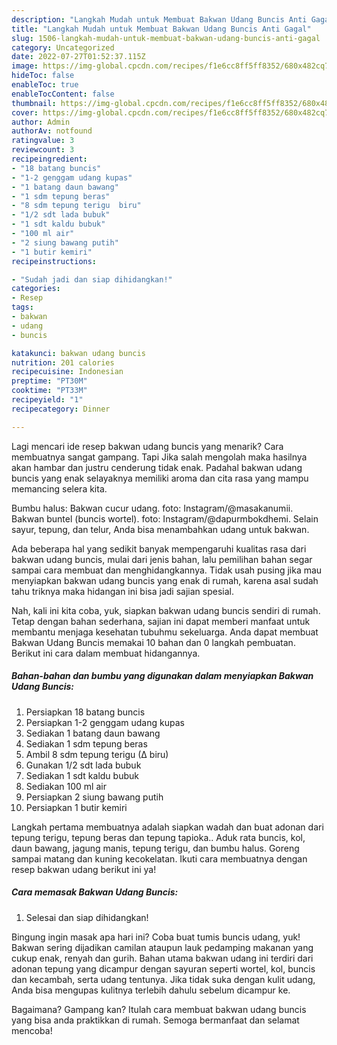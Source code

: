 ```yaml
---
description: "Langkah Mudah untuk Membuat Bakwan Udang Buncis Anti Gagal"
title: "Langkah Mudah untuk Membuat Bakwan Udang Buncis Anti Gagal"
slug: 1506-langkah-mudah-untuk-membuat-bakwan-udang-buncis-anti-gagal
category: Uncategorized
date: 2022-07-27T01:52:37.115Z
image: https://img-global.cpcdn.com/recipes/f1e6cc8ff5ff8352/680x482cq70/bakwan-udang-buncis-foto-resep-utama.jpg
hideToc: false
enableToc: true
enableTocContent: false
thumbnail: https://img-global.cpcdn.com/recipes/f1e6cc8ff5ff8352/680x482cq70/bakwan-udang-buncis-foto-resep-utama.jpg
cover: https://img-global.cpcdn.com/recipes/f1e6cc8ff5ff8352/680x482cq70/bakwan-udang-buncis-foto-resep-utama.jpg
author: Admin
authorAv: notfound
ratingvalue: 3
reviewcount: 3
recipeingredient:
- "18 batang buncis"
- "1-2 genggam udang kupas"
- "1 batang daun bawang"
- "1 sdm tepung beras"
- "8 sdm tepung terigu  biru"
- "1/2 sdt lada bubuk"
- "1 sdt kaldu bubuk"
- "100 ml air"
- "2 siung bawang putih"
- "1 butir kemiri"
recipeinstructions:

- "Sudah jadi dan siap dihidangkan!"
categories:
- Resep
tags:
- bakwan
- udang
- buncis

katakunci: bakwan udang buncis 
nutrition: 201 calories
recipecuisine: Indonesian
preptime: "PT30M"
cooktime: "PT33M"
recipeyield: "1"
recipecategory: Dinner

---
```



Lagi mencari ide resep bakwan udang buncis yang menarik? Cara membuatnya sangat gampang. Tapi Jika salah mengolah maka hasilnya akan hambar dan justru cenderung tidak enak. Padahal bakwan udang buncis yang enak selayaknya memiliki aroma dan cita rasa yang mampu memancing selera kita.


Bumbu halus: Bakwan cucur udang. foto: Instagram/@masakanumii. Bakwan buntel (buncis wortel). foto: Instagram/@dapurmbokdhemi. Selain sayur, tepung, dan telur, Anda bisa menambahkan udang untuk bakwan.

Ada beberapa hal yang sedikit banyak mempengaruhi kualitas rasa dari bakwan udang buncis, mulai dari jenis bahan, lalu pemilihan bahan segar sampai cara membuat dan menghidangkannya. Tidak usah pusing jika mau menyiapkan bakwan udang buncis yang enak di rumah, karena asal sudah tahu triknya maka hidangan ini bisa jadi sajian spesial.


Nah, kali ini kita coba, yuk, siapkan bakwan udang buncis sendiri di rumah. Tetap dengan bahan sederhana, sajian ini dapat memberi manfaat untuk membantu menjaga kesehatan tubuhmu sekeluarga. Anda dapat membuat Bakwan Udang Buncis memakai 10 bahan dan 0 langkah pembuatan. Berikut ini cara dalam membuat hidangannya.

<!--inarticleads1-->

##### Bahan-bahan dan bumbu yang digunakan dalam menyiapkan Bakwan Udang Buncis:

1. Persiapkan 18 batang buncis
1. Persiapkan 1-2 genggam udang kupas
1. Sediakan 1 batang daun bawang
1. Sediakan 1 sdm tepung beras
1. Ambil 8 sdm tepung terigu (∆ biru)
1. Gunakan 1/2 sdt lada bubuk
1. Sediakan 1 sdt kaldu bubuk
1. Sediakan 100 ml air
1. Persiapkan 2 siung bawang putih
1. Persiapkan 1 butir kemiri


Langkah pertama membuatnya adalah siapkan wadah dan buat adonan dari tepung terigu, tepung beras dan tepung tapioka.. Aduk rata buncis, kol, daun bawang, jagung manis, tepung terigu, dan bumbu halus. Goreng sampai matang dan kuning kecokelatan. Ikuti cara membuatnya dengan resep bakwan udang berikut ini ya! 

<!--inarticleads2-->

##### Cara memasak Bakwan Udang Buncis:


1. Selesai dan siap dihidangkan!

Bingung ingin masak apa hari ini? Coba buat tumis buncis udang, yuk! Bakwan sering dijadikan camilan ataupun lauk pedamping makanan yang cukup enak, renyah dan gurih. Bahan utama bakwan udang ini terdiri dari adonan tepung yang dicampur dengan sayuran seperti wortel, kol, buncis dan kecambah, serta udang tentunya. Jika tidak suka dengan kulit udang, Anda bisa mengupas kulitnya terlebih dahulu sebelum dicampur ke. 

Bagaimana? Gampang kan? Itulah cara membuat bakwan udang buncis yang bisa anda praktikkan di rumah. Semoga bermanfaat dan selamat mencoba!
